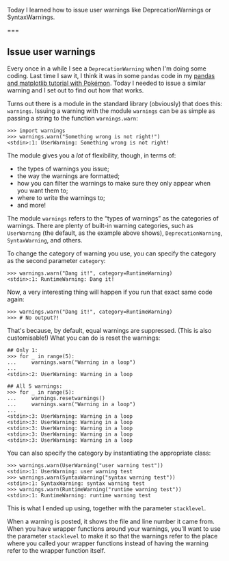 Today I learned how to issue user warnings like DeprecationWarnings or SyntaxWarnings.

===


## Issue user warnings

Every once in a while I see a `DeprecationWarning` when I'm doing some coding.
Last time I saw it, I think it was in some `pandas` code in my [pandas and matplotlib tutorial with Pokémon](/blog/learn-pandas-and-matplotlib-with-pokemon).
Today I needed to issue a similar warning and I set out to find out how that works.

Turns out there is a module in the standard library (obviously) that does this: `warnings`.
Issuing a warning with the module `warnings` can be as simple as passing a string to the function `warnings.warn`:

```pycon
>>> import warnings
>>> warnings.warn("Something wrong is not right!")
<stdin>:1: UserWarning: Something wrong is not right!
```

The module gives you a _lot_ of flexibility, though, in terms of:

 - the types of warnings you issue;
 - the way the warnings are formatted;
 - how you can filter the warnings to make sure they only appear when you want them to;
 - where to write the warnings to;
 - and more!

The module `warnings` refers to the “types of warnings” as the categories of warnings.
There are plenty of built-in warning categories, such as `UserWarning` (the default, as the example above shows), `DeprecationWarning`, `SyntaxWarning`, and others.

To change the category of warning you use, you can specify the category as the second parameter `category`:

```pycon
>>> warnings.warn("Dang it!", category=RuntimeWarning)
<stdin>:1: RuntimeWarning: Dang it!
```

Now, a very interesting thing will happen if you run that exact same code again:

```pycon
>>> warnings.warn("Dang it!", category=RuntimeWarning)
>>> # No output?!
```

That's because, by default, equal warnings are suppressed.
(This is also customisable!)
What you can do is reset the warnings:

```pycon
## Only 1:
>>> for _ in range(5):
...     warnings.warn("Warning in a loop")
...
<stdin>:2: UserWarning: Warning in a loop

## All 5 warnings:
>>> for _ in range(5):
...     warnings.resetwarnings()
...     warnings.warn("Warning in a loop")
...
<stdin>:3: UserWarning: Warning in a loop
<stdin>:3: UserWarning: Warning in a loop
<stdin>:3: UserWarning: Warning in a loop
<stdin>:3: UserWarning: Warning in a loop
<stdin>:3: UserWarning: Warning in a loop
```

You can also specify the category by instantiating the appropriate class:

```pycon
>>> warnings.warn(UserWarning("user warning test"))
<stdin>:1: UserWarning: user warning test
>>> warnings.warn(SyntaxWarning("syntax warning test"))
<stdin>:1: SyntaxWarning: syntax warning test
>>> warnings.warn(RuntimeWarning("runtime warning test"))
<stdin>:1: RuntimeWarning: runtime warning test
```

This is what I ended up using, together with the parameter `stacklevel`.

When a warning is posted, it shows the file and line number it came from.
When you have wrapper functions around your warnings, you'll want to use the parameter `stacklevel` to make it so that the warnings refer to the place where you called your wrapper functions instead of having the warning refer to the wrapper function itself.
